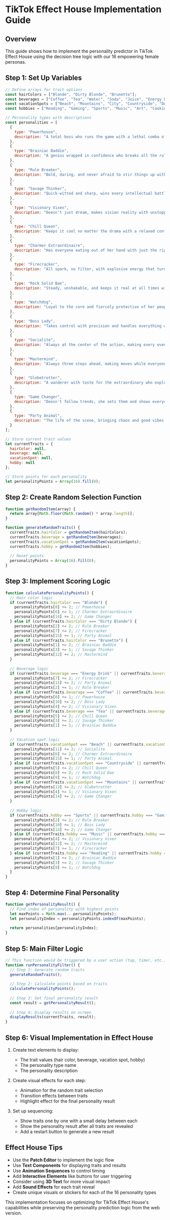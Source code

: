 # TikTok Effect House Implementation Guide

## Overview

This guide shows how to implement the personality predictor in TikTok Effect House using the decision tree logic with our 16 empowering female personas.

## Step 1: Set Up Variables

```javascript
// Define arrays for trait options
const hairColors = ["Blonde", "Dirty Blonde", "Brunette"];
const beverages = ["Coffee", "Tea", "Water", "Soda", "Juice", "Energy Drink"];
const vacationSpots = ["Beach", "Mountains", "City", "Countryside", "Desert", "Forest"];
const hobbies = ["Reading", "Gaming", "Sports", "Music", "Art", "Cooking"];

// Personality types with descriptions
const personalities = [
  {
    type: "Powerhouse",
    description: "A total boss who runs the game with a lethal combo of brains and style."
  },
  {
    type: "Brainiac Baddie",
    description: "A genius wrapped in confidence who breaks all the rules and redefines the game."
  },
  {
    type: "Rule Breaker",
    description: "Bold, daring, and never afraid to stir things up with guts to turn the world upside down."
  },
  {
    type: "Savage Thinker",
    description: "Quick-witted and sharp, wins every intellectual battle with shade and sass."
  },
  {
    type: "Visionary Vixen",
    description: "Doesn't just dream, makes vision reality with unstoppable determination."
  },
  {
    type: "Chill Queen",
    description: "Keeps it cool no matter the drama with a relaxed confidence everyone envies."
  },
  {
    type: "Charmer Extraordinaire",
    description: "Has everyone eating out of her hand with just the right flirt and finesse."
  },
  {
    type: "Firecracker",
    description: "All spark, no filter, with explosive energy that turns boring to unforgettable."
  },
  {
    type: "Rock Solid Bae",
    description: "Steady, unshakable, and keeps it real at all times with zero drama."
  },
  {
    type: "Watchdog",
    description: "Loyal to the core and fiercely protective of her people."
  },
  {
    type: "Boss Lady",
    description: "Takes control with precision and handles everything with power and poise."
  },
  {
    type: "Socialite",
    description: "Always at the center of the action, making every event the hottest spot in town."
  },
  {
    type: "Mastermind",
    description: "Always three steps ahead, making moves while everyone else is catching up."
  },
  {
    type: "Globetrotter",
    description: "A wanderer with taste for the extraordinary who explores the world in style."
  },
  {
    type: "Game Changer",
    description: "Doesn't follow trends, she sets them and shows everyone how it's done."
  },
  {
    type: "Party Animal",
    description: "The life of the scene, bringing chaos and good vibes wherever she goes."
  }
];

// Store current trait values
let currentTraits = {
  hairColor: null,
  beverage: null,
  vacationSpot: null,
  hobby: null
};

// Store points for each personality
let personalityPoints = Array(16).fill(0);
```

## Step 2: Create Random Selection Function

```javascript
function getRandomItem(array) {
  return array[Math.floor(Math.random() * array.length)];
}

function generateRandomTraits() {
  currentTraits.hairColor = getRandomItem(hairColors);
  currentTraits.beverage = getRandomItem(beverages);
  currentTraits.vacationSpot = getRandomItem(vacationSpots);
  currentTraits.hobby = getRandomItem(hobbies);
  
  // Reset points
  personalityPoints = Array(16).fill(0);
}
```

## Step 3: Implement Scoring Logic

```javascript
function calculatePersonalityPoints() {
  // Hair color logic
  if (currentTraits.hairColor === "Blonde") {
    personalityPoints[0] += 2; // Powerhouse
    personalityPoints[6] += 1; // Charmer Extraordinaire
    personalityPoints[14] += 2; // Game Changer
  } else if (currentTraits.hairColor === "Dirty Blonde") {
    personalityPoints[2] += 2; // Rule Breaker
    personalityPoints[7] += 2; // Firecracker
    personalityPoints[15] += 1; // Party Animal
  } else if (currentTraits.hairColor === "Brunette") {
    personalityPoints[1] += 2; // Brainiac Baddie
    personalityPoints[3] += 1; // Savage Thinker
    personalityPoints[12] += 2; // Mastermind
  }
  
  // Beverage logic
  if (currentTraits.beverage === "Energy Drink" || currentTraits.beverage === "Soda") {
    personalityPoints[7] += 2; // Firecracker
    personalityPoints[15] += 2; // Party Animal
    personalityPoints[2] += 1; // Rule Breaker
  } else if (currentTraits.beverage === "Coffee" || currentTraits.beverage === "Juice") {
    personalityPoints[0] += 1; // Powerhouse
    personalityPoints[10] += 2; // Boss Lady
    personalityPoints[4] += 2; // Visionary Vixen
  } else if (currentTraits.beverage === "Tea" || currentTraits.beverage === "Water") {
    personalityPoints[5] += 2; // Chill Queen
    personalityPoints[3] += 2; // Savage Thinker
    personalityPoints[1] += 1; // Brainiac Baddie
  }
  
  // Vacation spot logic
  if (currentTraits.vacationSpot === "Beach" || currentTraits.vacationSpot === "City") {
    personalityPoints[11] += 2; // Socialite
    personalityPoints[6] += 2; // Charmer Extraordinaire
    personalityPoints[15] += 1; // Party Animal
  } else if (currentTraits.vacationSpot === "Countryside" || currentTraits.vacationSpot === "Forest") {
    personalityPoints[5] += 2; // Chill Queen
    personalityPoints[8] += 2; // Rock Solid Bae
    personalityPoints[9] += 1; // Watchdog
  } else if (currentTraits.vacationSpot === "Mountains" || currentTraits.vacationSpot === "Desert") {
    personalityPoints[13] += 2; // Globetrotter
    personalityPoints[4] += 1; // Visionary Vixen
    personalityPoints[14] += 2; // Game Changer
  }
  
  // Hobby logic
  if (currentTraits.hobby === "Sports" || currentTraits.hobby === "Gaming") {
    personalityPoints[2] += 2; // Rule Breaker
    personalityPoints[10] += 1; // Boss Lady
    personalityPoints[14] += 2; // Game Changer
  } else if (currentTraits.hobby === "Music" || currentTraits.hobby === "Art") {
    personalityPoints[4] += 2; // Visionary Vixen
    personalityPoints[12] += 2; // Mastermind
    personalityPoints[7] += 1; // Firecracker
  } else if (currentTraits.hobby === "Reading" || currentTraits.hobby === "Cooking") {
    personalityPoints[1] += 2; // Brainiac Baddie
    personalityPoints[3] += 2; // Savage Thinker
    personalityPoints[9] += 1; // Watchdog
  }
}
```

## Step 4: Determine Final Personality

```javascript
function getPersonalityResult() {
  // Find index of personality with highest points
  let maxPoints = Math.max(...personalityPoints);
  let personalityIndex = personalityPoints.indexOf(maxPoints);
  
  return personalities[personalityIndex];
}
```

## Step 5: Main Filter Logic

```javascript
// This function would be triggered by a user action (tap, timer, etc.)
function runPersonalityFilter() {
  // Step 1: Generate random traits
  generateRandomTraits();
  
  // Step 2: Calculate points based on traits
  calculatePersonalityPoints();
  
  // Step 3: Get final personality result
  const result = getPersonalityResult();
  
  // Step 4: Display results on screen
  displayResults(currentTraits, result);
}
```

## Step 6: Visual Implementation in Effect House

1. Create text elements to display:
   - The trait values (hair color, beverage, vacation spot, hobby)
   - The personality type name
   - The personality description

2. Create visual effects for each step:
   - Animation for the random trait selection
   - Transition effects between traits
   - Highlight effect for the final personality result

3. Set up sequencing:
   - Show traits one by one with a small delay between each
   - Show the personality result after all traits are revealed
   - Add a restart button to generate a new result

## Effect House Tips

- Use the **Patch Editor** to implement the logic flow
- Use **Text Components** for displaying traits and results
- Use **Animation Sequences** to control timing
- Add **Interactive Elements** like buttons for user triggering
- Consider using **3D Text** for more visual impact
- Add **Sound Effects** for each trait reveal
- Create unique visuals or stickers for each of the 16 personality types

This implementation focuses on optimizing for TikTok Effect House's capabilities while preserving the personality prediction logic from the web version. 